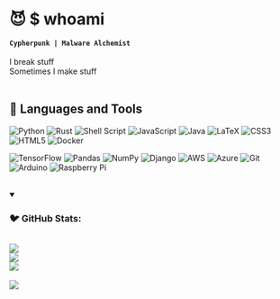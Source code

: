 # 😈 $ whoami
**`Cypherpunk | Malware Alchemist`**<br>
<br>
I break stuff<br> Sometimes I make stuff<br>
<br>


## 🧰 Languages and Tools
![Python](https://img.shields.io/badge/python-8B0000?style=plastic&logo=python&logoColor=000000) 
![Rust](https://img.shields.io/badge/rust-000000?.svg?style=plastic&logo=rust&logoColor=8B0000) 
![Shell Script](https://img.shields.io/badge/shell_script-8B0000?.svg?style=plastic&logo=gnu-bash&logoColor=000000) 
![JavaScript](https://img.shields.io/badge/javascript-000000?.svg?style=plastic&logo=javascript&logoColor=8B0000) 
![Java](https://img.shields.io/badge/java-8B0000?.svg?style=plastic&logo=openjdk&logoColor=000000) 
![LaTeX](https://img.shields.io/badge/latex-000000?.svg?style=plastic&logo=latex&logoColor=8B0000) 
![CSS3](https://img.shields.io/badge/css3-8B0000?.svg?style=plastic&logo=css3&logoColor=000000) 
![HTML5](https://img.shields.io/badge/html5-000000?.svg?style=plastic&logo=html5&logoColor=8B0000) 
![Docker](https://img.shields.io/badge/docker-8B0000?.svg?style=plastic&logo=docker&logoColor=000000) 

![TensorFlow](https://img.shields.io/badge/TensorFlow-000000?.svg?style=plastic&logo=TensorFlow&logoColor=8B0000) 
![Pandas](https://img.shields.io/badge/pandas-8B0000?.svg?style=plastic&logo=pandas&logoColor=000000) 
![NumPy](https://img.shields.io/badge/numpy-000000?.svg?style=plastic&logo=numpy&logoColor=8B0000) 
![Django](https://img.shields.io/badge/django-8B0000?.svg?style=plastic&logo=django&logoColor=000000) 
![AWS](https://img.shields.io/badge/AWS-000000?.svg?style=plastic&logo=amazon-aws&logoColor=8B0000) 
![Azure](https://img.shields.io/badge/azure-8B0000?.svg?style=plastic&logo=microsoftazure&logoColor=000000) 
![Git](https://img.shields.io/badge/git-000000?.svg?style=plastic&logo=git&logoColor=8B0000) 
![Arduino](https://img.shields.io/badge/-Arduino-8B0000?style=plastic&logo=Arduino&logoColor=000000) 
![Raspberry Pi](https://img.shields.io/badge/-RaspberryPi-000000?style=plastic&logo=Raspberry-Pi&logoColor=8B0000)
<br>
<br>


<details open> 
  <summary><h3> 🐦 GitHub Stats:</h3></summary>

![](https://github-readme-stats.vercel.app/api?username=R3D1AM&theme=shadow_red&hide_border=false&include_all_commits=true&count_private=true)<br/>
![](https://github-readme-streak-stats.herokuapp.com/?user=R3D1AM&theme=shadow_red&hide_border=false)<br/>
![](https://github-readme-stats.vercel.app/api/top-langs/?username=R3D1AM&theme=shadow_red&hide_border=false&include_all_commits=true&count_private=true&layout=compact)
---
[![](https://visitcount.itsvg.in/api?id=R3D1AM&icon=8&color=4)](https://visitcount.itsvg.in)
